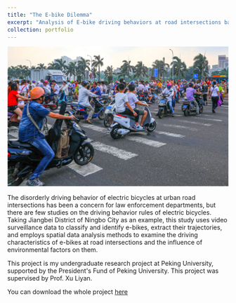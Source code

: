```yaml
---
title: "The E-bike Dilemma"
excerpt: "Analysis of E-bike driving behaviors at road intersections based on video surveillance data: a case study in Ningbo ![E-bike](images/e_bike.png)"
collection: portfolio
---
```


![E-bike](images/e_bike.png)

The disorderly driving behavior of electric bicycles at urban road intersections has 
been a concern for law enforcement departments, but there are few studies on the driving behavior 
rules of electric bicycles. Taking Jiangbei District of Ningbo City as an example, this study 
uses video surveillance data to classify and identify e-bikes, extract their trajectories, 
and employs spatial data analysis methods to examine the driving characteristics of e-bikes at road 
intersections and the influence of environmental factors on them.

This project is my undergraduate research project at Peking University, supported by the President's 
Fund of Peking University. This project was supervised by Prof. Xu Liyan.

You can download the whole project [here](https://mrdonghang.github.io/_portfolio/E-bike.pdf)
